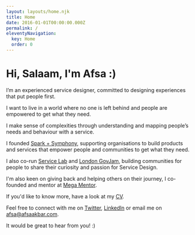 ```yaml
---
layout: layouts/home.njk
title: Home
date: 2016-01-01T00:00:00.000Z
permalink: /
eleventyNavigation:
  key: Home
  order: 0
---
```

# Hi, Salaam, I'm Afsa :)

I’m an experienced service designer, committed to designing experiences that put people first.

I want to live in a world where no one is left behind and people are empowered to get what they need.

I make sense of complexities through understanding and mapping people’s needs and behaviour with a service.

I founded [Spark + Symphony](https://www.sparkandsymphony.com/), supporting organisations to build products and services that empower people and communities to get what they need.

I also co-run [Service Lab](http://weareservicelab.com/) and [London GovJam](https://www.eventbrite.co.uk/o/london-gov-jam-27454665733), building communities for people to share their curiosity and passion for Service Design.

I'm also keen on giving back and helping others on their journey, I co-founded and mentor at [Mega Mentor](https://mega-mentor.com/).

If you'd like to know more, have a look at my [CV](https://drive.google.com/file/d/1t7PKey_fxTEsaInyGgOf7kTSnPMqsAfn/view?usp=sharing).

Feel free to connect with me on [Twitter](https://twitter.com/mintycrumbs), [LinkedIn](https://www.linkedin.com/in/afsaakbar/) or email me on afsa@afsaakbar.com.

It would be great to hear from you! :)
